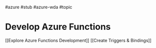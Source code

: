 #azure #stub #azure-wda #topic

# Develop Azure Functions
[[Explore Azure Functions Development]]
[[Create Triggers & Bindings]]